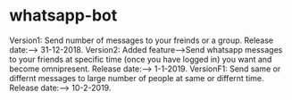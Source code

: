 # whatsapp-bot
Version1: Send number of messages to your freinds or a group. Release date:--> 31-12-2018.
Version2: Added feature-->Send whatsapp messages to your friends at specific time (once you have logged in) you want and become omnipresent. Release date:--> 1-1-2019.
VersionF1: Send same or differnt messages to large number of people at same or differnt time. Release date:--> 10-2-2019.

